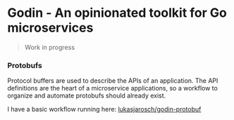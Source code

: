 # Godin - An opinionated toolkit for Go microservices

> Work in progress

### Protobufs
Protocol buffers are used to describe the APIs of an application.
The API definitions are the heart of a microservice applications, so a workflow
to organize and automate protobufs should already exist.

I have a basic workflow running here: [lukasjarosch/godin-protobuf](https://github.com/lukasjarosch/godin-protobuf)

